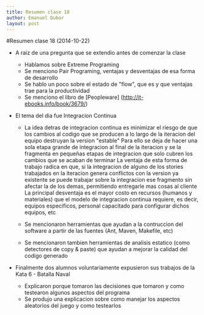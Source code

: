 ```yaml
---
title: Resumen clase 18
author: Emanuel Dubor
layout: post
---
```


#Resumen clase 18 (2014-10-22)

* A raiz de una pregunta que se extendio antes de comenzar la clase
	* Hablamos sobre Extreme Programing
	* Se menciono Pair Programing, ventajas y desventajas de esa forma de desarrollo
	* Se hablo un poco sobre el estado de "flow", que es y que ventajas trae para la productividad
	* Se menciono el libro de [Peopleware] (http://it-ebooks.info/book/3679/)

* El tema del dia fue Integracion Continua
	* La idea detras de integracion continua es minimizar el riesgo de que los cambios al codigo que se producen a lo largo de la iteracion del equipo destruyan la version "estable"
		Para ello se deja de hacer una sola etapa grande de integracion al final de la iteracion y se la fragmenta en pequeñas etapas de integracion que solo cubren los cambios que se acaban de terminar
		La ventaja de esta forma de trabajo radica en que, si la integracion de alguno de los stories trabajados en la iteracion genera conflictos con la version ya existente se puede trabajar sobre la integracion ese fragmento sin afectar la de los demas, permitiendo entregarle mas cosas al cliente
		La principal desventaja es el mayor costo en recursos (humanos y materiales) que el modelo de integracion continua requiere, es decir, equipos especificos, personal capacitado para configurar dichos equipos, etc
	
	* Se mencionaron herramientas que ayudan a la contruccion del software a partir de las fuentes (Ant, Maven, Makefile, etc)
	* Se mencionaron tambien herramientas de analisis estatico (como detectores de copy & paste) que ayudan a mejorar la calidad del codigo generado
	
* Finalmente dos alumnos voluntariamente expusieron sus trabajos de la Kata 6 - Batalla Naval
	* Explicaron porque tomaron las decisiones que tomaron y como testearon algunos aspectos del programa
	* Se produjo una explicacion sobre como manejar los aspectos aleatorios del juego y como testearlos
